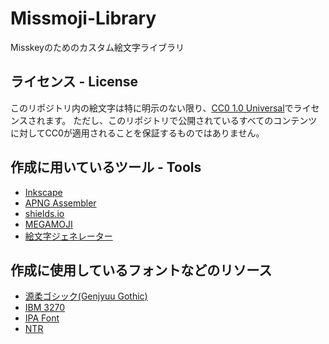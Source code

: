 # Missmoji-Library

Misskeyのためのカスタム絵文字ライブラリ

## ライセンス - License

このリポジトリ内の絵文字は特に明示のない限り、[CC0 1.0 Universal](https://creativecommons.org/publicdomain/zero/1.0/)でライセンスされます。
ただし、このリポジトリで公開されているすべてのコンテンツに対してCC0が適用されることを保証するものではありません。

## 作成に用いているツール - Tools

- [Inkscape](https://inkscape.org/)
- [APNG Assembler](https://apngasm.sourceforge.net/)
- [shields.io](https://shields.io/)
- [MEGAMOJI](https://zk-phi.github.io/MEGAMOJI/)
- [絵文字ジェネレーター](https://emoji-gen.ninja/)

## 作成に使用しているフォントなどのリソース

- [源柔ゴシック(Genjyuu Gothic)](http://jikasei.me/font/genjyuu/)
- [IBM 3270](https://github.com/rbanffy/3270font)
- [IPA Font](https://moji.or.jp/ipafont/)
- [NTR](https://fonts.google.com/specimen/NTR)
